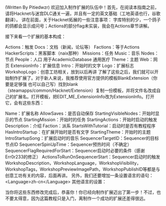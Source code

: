 \(Written By Pitiedwzr\)
  欢迎加入制作扩展的队伍中！首先，在阅读本指南之前，请将Hacknet与迷宫DLC通关一遍，并且有一定的英文基础（工地英语也行，谷歌翻译）。
讲在前面，关于Hacknet拓展的一些注意事项： 字库特别的少，一个鸽子的鸽都会显示成问号；Actions的部分flag未实装，我会在Actions章节讲解。

  接下来看一个扩展的基本构成：

 
Actions：触发
Docs：文档（新闻，论坛等）
Factions：等于Actions
HackerScripts：黑客脚本（naix那种）
Missions：任务
Music：音乐
Nodes：节点
People：人口 用于AcademicDatabase 通用医疗
Theme：主题
Web：网页
ExtensionInfo：扩展信息
Intro：开始时的文字
Logo：扩展标志
WorkshopLogo：创意工坊相关，放到以后再讲
  了解了这些之后，我们就可以开始制作扩展了。对于新人来说，我推荐使用官方提供的模板BlankExtension（你要是足够强 也可以自己写）找到blank（steamapps\/common\/Hacknet\/Extension）复制一份模板，并将文件名改成自己的扩展名。打开模板，把EDIT\_ME\_ExtensionInfo改为ExtensionInfo。打开它，会有这些东西：
   

Name：扩展名称
AllowSaves：是否自动保存
StartingVisibleNodes：开始时显示的节点
StartingMission：开始时的任务
StartingActions：开始时启动的触发
Description：介绍
Faction：派系
StartsWithTutorial：启动时是否有教程程序
HasIntroStartup：在扩展开始时是否有文字
StartingTheme：开始时的主题
IntroStartupSong：扩展启动时的音乐
SequencerTargetID：Sequencer的目标节点ID
SequencerSpinUpTime：Sequencer预热时间（不确定）
SequencerFlagRequiredForStart：Sequencer启动时必要的条件（感谢Err0r233的修正）
ActionsToRunOnSequencerStart：Sequencer启动时的触发
WorkshopDescription，WorkshopLanguage，WorkshopVisibility，WorkshopTags，WorkshopPreviewImagePath，WorkshopPublishID等都是与创意工坊有关的内容，后面再讲。
另外，我们还要增加一条设置语言的语句：
&lt;Language&gt;zh-cn&lt;\/Language&gt;
其他语言的设置：
 
当你将这些东西修改完成后，恭喜你！你已经向制作扩展迈出了第一步！不过，也不要太得意，因为这篇教程只是入门，离制作一个成功的扩展还差得很远。


